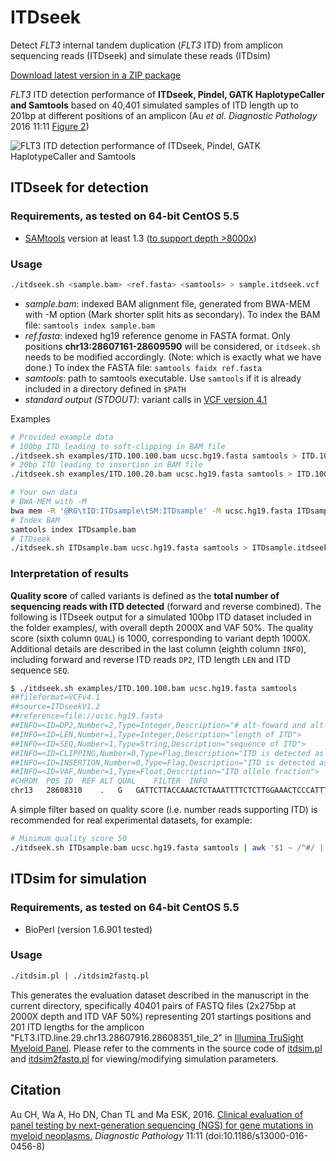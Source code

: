 ITDseek
=======
Detect _FLT3_ internal tandem duplication (_FLT3_ ITD) from amplicon sequencing reads (ITDseek) and simulate these reads (ITDsim)

[Download latest version in a ZIP package](https://github.com/tommyau/itdseek/zipball/master)

_FLT3_ ITD detection performance of **ITDseek, Pindel, GATK HaplotypeCaller and Samtools** based on 40,401 simulated samples of ITD length up to 201bp at different positions of an amplicon (Au _et al. Diagnostic Pathology_ 2016 11:11 [Figure 2](http://link.springer.com/article/10.1186/s13000-016-0456-8/fulltext.html#Fig2))

![FLT3 ITD detection performance of ITDseek, Pindel, GATK HaplotypeCaller and Samtools](http://static-content.springer.com/image/art%3A10.1186%2Fs13000-016-0456-8/MediaObjects/13000_2016_456_Fig2_HTML.gif)

ITDseek for detection
---------------------
### Requirements, as tested on 64-bit CentOS 5.5
* [SAMtools](http://www.htslib.org/download/) version at least 1.3 ([to support depth >8000x](https://github.com/samtools/samtools/pull/322))

### Usage
```bash
./itdseek.sh <sample.bam> <ref.fasta> <samtools> > sample.itdseek.vcf
```
- *sample.bam*: indexed BAM alignment file, generated from BWA-MEM with -M option (Mark shorter split hits as secondary). To index the BAM file: `samtools index sample.bam`
- *ref.fasta*: indexed hg19 reference genome in FASTA format. Only positions **chr13:28607161-28609590** will be considered, or `itdseek.sh` needs to be modified accordingly. (Note: which is exactly what we have done.) To index the FASTA file: `samtools faidx ref.fasta`
- *samtools*: path to samtools executable. Use `samtools` if it is already included in a directory defined in `$PATH`
- *standard output (STDOUT)*: variant calls in [VCF version 4.1](http://samtools.github.io/hts-specs/VCFv4.1.pdf)

Examples
```bash
# Provided example data
# 100bp ITD leading to soft-clipping in BAM file
./itdseek.sh examples/ITD.100.100.bam ucsc.hg19.fasta samtools > ITD.100.100.itdseek.vcf
# 20bp ITD leading to insertion in BAM file
./itdseek.sh examples/ITD.100.20.bam ucsc.hg19.fasta samtools > ITD.100.20.itdseek.vcf

# Your own data
# BWA-MEM with -M
bwa mem -R '@RG\tID:ITDsample\tSM:ITDsample' -M ucsc.hg19.fasta ITDsample.R1.fastq ITDsample.R2.fastq | samtools sort > ITDsample.bam
# Index BAM
samtools index ITDsample.bam
# ITDseek
./itdseek.sh ITDsample.bam ucsc.hg19.fasta samtools > ITDsample.itdseek.vcf
```

### Interpretation of results
**Quality score** of called variants is defined as the **total number of sequencing reads with ITD detected** (forward and reverse combined).
The following is ITDseek output for a simulated 100bp ITD dataset included in the folder examples/, with overall depth 2000X and VAF 50%. The quality score (sixth column `QUAL`) is 1000, corresponding to variant depth 1000X. Additional details are described in the last column (eighth column `INFO`), including forward and reverse ITD reads `DP2`, ITD length `LEN` and ITD sequence `SEQ`.
```bash
$ ./itdseek.sh examples/ITD.100.100.bam ucsc.hg19.fasta samtools
##fileformat=VCFv4.1
##source=ITDseekV1.2
##reference=file://ucsc.hg19.fasta
##INFO=<ID=DP2,Number=2,Type=Integer,Description="# alt-foward and alt-reverse reads">
##INFO=<ID=LEN,Number=1,Type=Integer,Description="length of ITD">
##INFO=<ID=SEQ,Number=1,Type=String,Description="sequence of ITD">
##INFO=<ID=CLIPPING,Number=0,Type=Flag,Description="ITD is detected as soft-clipping">
##INFO=<ID=INSERTION,Number=0,Type=Flag,Description="ITD is detected as insertion">
##INFO=<ID=VAF,Number=1,Type=Float,Description="ITD allele fraction">
#CHROM	POS	ID	REF	ALT	QUAL	FILTER	INFO
chr13	28608310	.	G	GATTCTTACCAAACTCTAAATTTTCTCTTGGAAACTCCCATTTGAGATCATATTCATATTCTCTGAAATCAACGTAGAAGTACTCATTATCTGAGGAGCCG	2000	.	DP2=1000,1000;LEN=100;SEQ=ATTCTTACCAAACTCTAAATTTTCTCTTGGAAACTCCCATTTGAGATCATATTCATATTCTCTGAAATCAACGTAGAAGTACTCATTATCTGAGGAGCCG;CLIPPING;VAF=0.50
```
A simple filter based on quality score (i.e. number reads supporting ITD) is recommended for real experimental datasets, for example:
```bash
# Minimum quality score 50
./itdseek.sh ITDsample.bam ucsc.hg19.fasta samtools | awk '$1 ~ /^#/ || $6 >= 50' > ITDsample.itdseek.vcf
```


ITDsim for simulation
---------------------
### Requirements, as tested on 64-bit CentOS 5.5
* BioPerl (version 1.6.901 tested)

### Usage
```bash
./itdsim.pl | ./itdsim2fastq.pl
```
This generates the evaluation dataset described in the manuscript in the current directory, specifically 40401 pairs of FASTQ files (2x275bp at 2000X depth and ITD VAF 50%) representing 201 startings positions and 201 ITD lengths for the amplicon "FLT3.ITD.line.29.chr13.28607916.28608351_tile_2" in [Illumina TruSight Myeloid Panel](https://support.illumina.com/downloads/trusight-dna-amplicon-product-files.html).
Please refer to the comments in the source code of [itdsim.pl](https://github.com/tommyau/itdseek/blob/master/itdsim.pl) and [itdsim2fastq.pl](https://github.com/tommyau/itdseek/blob/master/itdsim2fastq.pl) for viewing/modifying simulation parameters.


Citation
--------
Au CH, Wa A, Ho DN, Chan TL and Ma ESK, 2016. [Clinical evaluation of panel testing by next-generation sequencing (NGS) for gene mutations in myeloid neoplasms.](http://link.springer.com/article/10.1186/s13000-016-0456-8/fulltext.html) _Diagnostic Pathology_ 11:11 (doi:10.1186/s13000-016-0456-8)
